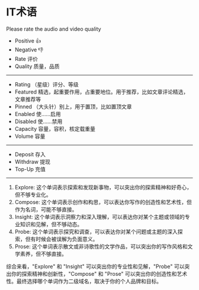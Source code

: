 # IT术语

Please rate the audio and video quality

* Positive 👍
* Negative 👎
* Rate 评价
* Quality 质量，品质

***

* Rating （星级）评分、等级
* Featured 精选，起重要作用，占重要地位。用于推荐，比如文章评论精选，文章推荐等
* Pinned （大头针）别上，用于置顶，比如置顶文章
* Enabled 使……启用
* Disabled 使……禁用
* Capacity 容量，容积，核定载重量
* Volume 容量

***

* Deposit 存入
* Withdraw 提现
* Top-Up 充值

***

1. Explore: 这个单词表示探索和发现新事物，可以突出你的探索精神和好奇心，但不够专业化。
2. Compose: 这个单词表示创作和构思，可以表达你写作的创造性和艺术性，但作为名词，可能不够直接。
3. Insight: 这个单词表示洞察力和深入理解，可以表达你对某个主题或领域的专业知识和见解，但不够动态。
4. Probe: 这个单词表示探究和调查，可以表达你对某个问题或主题的深入探索，但有时候会被误解为负面意义。
5. Prose: 这个单词表示散文或非诗歌性的文学作品，可以突出你的写作风格和文学素养，但不够直接。

综合来看，"Explore" 和 "Insight" 可以突出你的专业性和见解，"Probe" 可以突出你的探索精神和创新性，"Compose" 和 "Prose" 可以突出你的创造性和艺术性。最终选择哪个单词作为二级域名，取决于你的个人品牌和目标。
